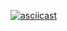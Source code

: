 [![asciicast](https://asciinema.org/a/VUwPlbMPWXUPp4zT6H6gU2WwA.svg)](https://asciinema.org/a/VUwPlbMPWXUPp4zT6H6gU2WwA)